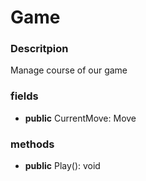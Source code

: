 # Game
### Descritpion
Manage course of our game
### fields
+ **public** CurrentMove: Move
### methods
+ **public** Play(): void
